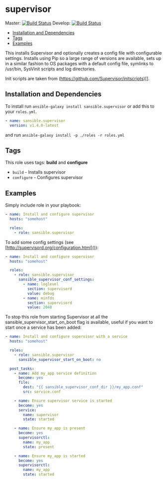 # supervisor

Master: [![Build Status](https://travis-ci.org/sansible/supervisor.svg?branch=master)](https://travis-ci.org/sansible/supervisor)
Develop: [![Build Status](https://travis-ci.org/sansible/supervisor.svg?branch=develop)](https://travis-ci.org/sansible/supervisor)

* [Installation and Dependencies](#installation-and-dependencies)
* [Tags](#tags)
* [Examples](#examples)

This installs Supervisor and optionally creates a config file with configurable
settings. Installs using Pip so a large range of versions are available, sets up
in a similar fashion to OS packages with a default config file, symlinks to
/usr/bin, SysVinit scripts and log directories.

Init scripts are taken from (https://github.com/Supervisor/initscripts)[].




## Installation and Dependencies

To install run `ansible-galaxy install sansible.supervisor` or add this to your
`roles.yml`.

```YAML
- name: sansible.supervisor
  version: v1.4.0-latest
```

and run `ansible-galaxy install -p ./roles -r roles.yml`




## Tags

This role uses tags: **build** and **configure**

* `build` - Installs supervisor
* `configure` - Configures supervisor




## Examples

Simply include role in your playbook:

```YAML
- name: Install and configure supervisor
  hosts: "somehost"

  roles:
    - role: sansible.supervisor
```

To add some config settings (see [http://supervisord.org/configuration.html]()):

```YAML
- name: Install and configure supervisor
  hosts: "somehost"

  roles:
    - role: sansible.supervisor
      sansible_supervisor_conf_settings:
        - name: loglevel
          section: supervisord
          value: debug
        - name: minfds
          section: supervisord
          value: 2048
```

To stop this role from starting Supervisor at all the
sansible_supervisor_start_on_boot flag is available, useful if you want to start
once a service has been added:

```YAML
- name: Install and configure supervisor with a service
  hosts: "somehost"

  roles:
    - role: sansible.supervisor
      sansible_supervisor_start_on_boot: no

  post_tasks:
    - name: Add my_app service definition
      become: yes
      file:
        dest: "{{ sansible_supervisor_conf_dir }}/my_app.conf"
        src: service.conf

    - name: Ensure supervisor service is started
      become: yes
      service:
        name: supervisor
        state: started

    - name: Ensure my_app is present
      become: yes
      supervisorctl:
        name: my_app
        state: present

    - name: Ensure my_app is started
      become: yes
      supervisorctl:
        name: my_app
        state: started
```
